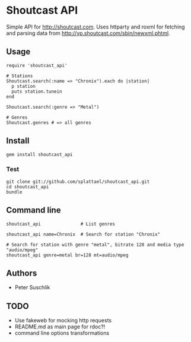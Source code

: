 # Shoutcast API

Simple API for http://shoutcast.com.
Uses httparty and roxml for fetching and parsing data from http://yp.shoutcast.com/sbin/newxml.phtml.

## Usage

    require 'shoutcast_api'

    # Stations
    Shoutcast.search(:name => "Chronix").each do |station|
      p station
      puts station.tunein
    end

    Shoutcast.search(:genre => "Metal")

    # Genres
    Shoutcast.genres # => all genres

## Install

    gem install shoutcast_api

### Test

    git clone git://github.com/splattael/shoutcast_api.git
    cd shoutcast_api
    bundle

## Command line

    shoutcast_api               # List genres

    shoutcast_api name=Chronix  # Search for station "Chronix"

    # Search for station with genre "metal", bitrate 128 and media type "audio/mpeg"
    shoutcast_api genre=metal br=128 mt=audio/mpeg

## Authors

* Peter Suschlik

## TODO

* Use fakeweb for mocking http requests
* README.md as main page for rdoc?!
* command line options transformations
